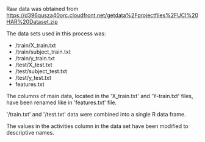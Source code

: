 Raw data was obtained from https://d396qusza40orc.cloudfront.net/getdata%2Fprojectfiles%2FUCI%20HAR%20Dataset.zip

The data sets used in this process was:

- /train/X_train.txt
- /train/subject_train.txt
- /train/y_train.txt
- /test/X_test.txt
- /test/subject_test.txt
- /test/y_test.txt
- features.txt

The columns of main data, located in the 'X_train.txt' and 'Y-train.txt' files, have been renamed like in 'features.txt' file.

'/train.txt' and '/test.txt' data were combined into a single R data frame.

The values in the activities column in the data set have been modified to descriptive names.
